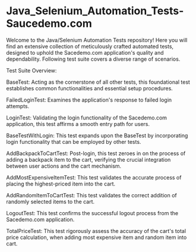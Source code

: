 # Java_Selenium_Automation_Tests-Saucedemo.com
Welcome to the Java/Selenium Automation Tests repository! Here you will find an extensive collection of meticulously crafted automated tests, designed to uphold the Sacedemo.com application's quality and dependability. Following test suite covers a diverse range of scenarios.

Test Suite Overview:

BaseTest: Acting as the cornerstone of all other tests, this foundational test establishes common functionalities and essential setup procedures.

FailedLoginTest: Examines the application's response to failed login attempts.

LoginTest: Validating the login functionality of the Sacedemo.com application, this test affirms a smooth entry path for users.

BaseTestWithLogin: This test expands upon the BaseTest by incorporating login functionality that can be employed by other tests.

AddBackpackToCartTest: Post-login, this test zeroes in on the process of adding a backpack item to the cart, verifying the crucial integration between user actions and the cart mechanism.

AddMostExpensiveItemTest: This test validates the accurate process of placing the highest-priced item into the cart.

AddRandomItemToCartTest: This test validates the correct addition of randomly selected items to the cart.

LogoutTest: This test confirms the successful logout process from the Sacedemo.com application.

TotalPriceTest: This test rigorously assess the accuracy of the cart's total price calculation, when adding most expensive item and random item into cart.
